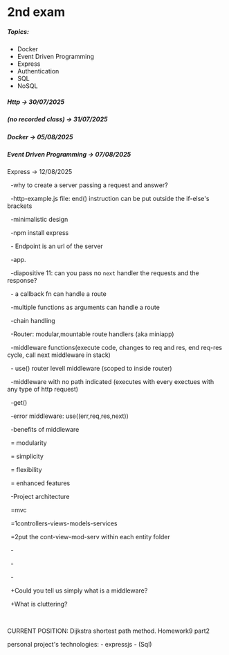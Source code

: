 # 2nd exam



##### Topics:

* Docker
* Event Driven Programming
* Express
* Authentication
* SQL
* NoSQL





##### Http -> 30/07/2025

##### (no recorded class) -> 31/07/2025

##### Docker -> 05/08/2025

##### Event Driven Programming -> 07/08/2025

Express -> 12/08/2025

&nbsp;	-why to create a server passing a request and answer? 

&nbsp;	-http-example.js file: end() instruction can be put outside the if-else's brackets

&nbsp;	-minimalistic design

&nbsp;	-npm install express

&nbsp;	- Endpoint is an url of the server

&nbsp;	-app.

&nbsp;	-diapositive 11: can you pass no `next` handler the requests and the response?

&nbsp;	- a callback fn can handle a route

&nbsp;	-multiple functions as arguments can handle a route

&nbsp;	-chain handling

&nbsp;	-Router: modular,mountable route handlers (aka miniapp)

&nbsp;	-middleware functions(execute code, changes to req and res, end req-res cycle, call next middleware in  stack)

&nbsp;	- use() router levell middleware (scoped to inside router)

 	-middleware with no path indicated (executes with every exectues with any type of http request)

 	-get()

 	-error middleware: use((err,req,res,next))

 	-benefits of middleware

 		= modularity

 		= simplicity

 		= flexibility

 		= enhanced features

 	-Project architecture

&nbsp;		=mvc

&nbsp;		=1controllers-views-models-services

&nbsp;		=2put the cont-view-mod-serv within each entity folder

 	-

 	-

 	-



&nbsp;	+Could you tell us simply what is a middleware?

&nbsp;	+What is cluttering?

&nbsp;	





CURRENT POSITION: Dijkstra shortest path method. Homework9 part2


personal project's technologies: 
	- expressjs
	- (Sql)